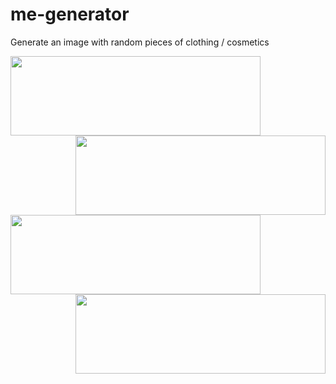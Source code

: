 # me-generator
Generate an image with random pieces of clothing / cosmetics

<img src="./output.svg" width="400" height="127" align="left">
<img src="./output.svg" width="400" height="127" align="right">
<img src="./output.svg" width="400" height="127" align="left">
<img src="./output.svg" width="400" height="127" align="right">
